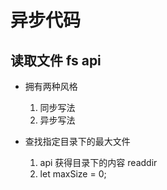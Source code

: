 #   异步代码

##  读取文件 fs api
-   拥有两种风格
    1. 同步写法
    2. 异步写法

-   查找指定目录下的最大文件
    1. api 获得目录下的内容  readdir
    2. let maxSize = 0;


